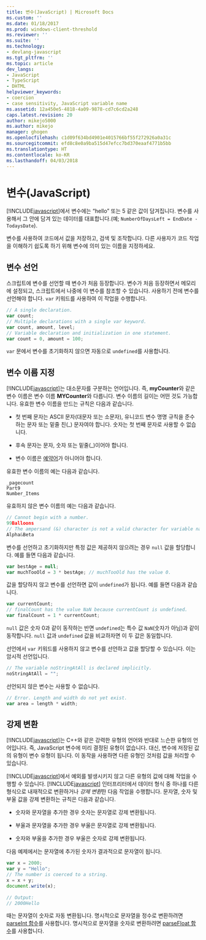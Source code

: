 ```yaml
---
title: 변수(JavaScript) | Microsoft Docs
ms.custom: ''
ms.date: 01/18/2017
ms.prod: windows-client-threshold
ms.reviewer: ''
ms.suite: ''
ms.technology:
- devlang-javascript
ms.tgt_pltfrm: ''
ms.topic: article
dev_langs:
- JavaScript
- TypeScript
- DHTML
helpviewer_keywords:
- coercion
- case sensitivity, JavaScript variable name
ms.assetid: 12a450e5-4818-4a09-9878-cd7c6cd2a248
caps.latest.revision: 20
author: mikejo5000
ms.author: mikejo
manager: ghogen
ms.openlocfilehash: c1d09f634bd4901e4015766bf55f272926a0a31c
ms.sourcegitcommit: efd8c8e0a9ba515d47efcc7bd370eaaf4771b5bb
ms.translationtype: HT
ms.contentlocale: ko-KR
ms.lasthandoff: 04/03/2018
---
```

# <a name="variables-javascript"></a>변수(JavaScript)
[!INCLUDE[javascript](../javascript/includes/javascript-md.md)]에서 변수에는 “hello” 또는 5 같은 값이 담겨집니다. 변수를 사용해서 그 안에 담겨 있는 데이터를 대표합니다.(예; `NumberOfDaysLeft = EndDate - TodaysDate`).  
  
 변수를 사용하여 코드에서 값을 저장하고, 검색 및 조작합니다. 다른 사용자가 코드 작업을 이해하기 쉽도록 하기 위해 변수에 의미 있는 이름을 지정하세요.  
  
## <a name="declaring-variables"></a>변수 선언  
 스크립트에 변수를 선언할 때 변수가 처음 등장합니다. 변수가 처음 등장하면서 메모리에 설정되고, 스크립트에서 나중에 이 변수를 참조할 수 있습니다. 사용하기 전에 변수를 선언해야 합니다. `var` 키워드를 사용하여 이 작업을 수행합니다.  
  
```JavaScript  
// A single declaration.  
var count;    
// Multiple declarations with a single var keyword.  
var count, amount, level;      
// Variable declaration and initialization in one statement.  
var count = 0, amount = 100;   
```  
  
 `var` 문에서 변수를 초기화하지 않으면 자동으로 `undefined`를 사용합니다.  
  
## <a name="naming-variables"></a>변수 이름 지정  
 [!INCLUDE[javascript](../javascript/includes/javascript-md.md)]는 대소문자를 구분하는 언어입니다. 즉, **myCounter**와 같은 변수 이름은 변수 이름 **MYCounter**와 다릅니다. 변수 이름의 길이는 어떤 것도 가능합니다. 유효한 변수 이름을 만드는 규칙은 다음과 같습니다.  
  
-   첫 번째 문자는 ASCII 문자(대문자 또는 소문자), 유니코드 변수 명명 규칙을 준수하는 문자 또는 밑줄 친(_) 문자여야 합니다. 숫자는 첫 번째 문자로 사용할 수 없습니다.  
  
-   후속 문자는 문자, 숫자 또는 밑줄(_)이어야 합니다.  
  
-   변수 이름은 [예약어](../javascript/reference/javascript-reserved-words.md)가 아니어야 합니다.  
  
 유효한 변수 이름의 예는 다음과 같습니다.  
  
```  
_pagecount   
Part9   
Number_Items   
```  
  
 유효하지 않은 변수 이름의 예는 다음과 같습니다.  
  
```JavaScript  
// Cannot begin with a number.   
99Balloons     
// The ampersand (&) character is not a valid character for variable names.   
Alpha&Beta   
```  
  
 변수를 선언하고 초기화하지만 특정 값은 제공하지 않으려는 경우 `null` 값을 할당합니다. 예를 들면 다음과 같습니다.  
  
```JavaScript  
var bestAge = null;  
var muchTooOld = 3 * bestAge; // muchTooOld has the value 0.  
```  
  
 값을 할당하지 않고 변수를 선언하면 값이 `undefined`가 됩니다. 예를 들면 다음과 같습니다.  
  
```JavaScript  
var currentCount;  
// finalCount has the value NaN because currentCount is undefined.  
var finalCount = 1 * currentCount;   
```  
  
 `null` 값은 숫자 0과 같이 동작하는 반면 `undefined`는 특수 값 `NaN`(숫자가 아님)과 같이 동작합니다. `null` 값과 `undefined` 값을 비교하자면 이 두 값은 동일합니다.  
  
 선언에서 `var` 키워드를 사용하지 않고 변수를 선언하고 값을 할당할 수 있습니다. 이는 암시적 선언입니다.  
  
```JavaScript  
// The variable noStringAtAll is declared implicitly.  
noStringAtAll = "";   
```  
  
 선언되지 않은 변수는 사용할 수 없습니다.  
  
```JavaScript  
// Error. Length and width do not yet exist.  
var area = length * width;   
```  
  
## <a name="coercion"></a>강제 변환  
 [!INCLUDE[javascript](../javascript/includes/javascript-md.md)]는 C++와 같은 강력한 유형의 언어와 반대로 느슨한 유형의 언어입니다. 즉, JavaScript 변수에 미리 결정된 유형이 없습니다. 대신, 변수에 저장된 값의 유형이 변수 유형이 됩니다. 이 동작을 사용하면 다른 유형인 것처럼 값을 처리할 수 있습니다.  
  
 [!INCLUDE[javascript](../javascript/includes/javascript-md.md)]에서 예외를 발생시키지 않고 다른 유형의 값에 대해 작업을 수행할 수 있습니다. [!INCLUDE[javascript](../javascript/includes/javascript-md.md)] 인터프리터에서 데이터 형식 중 하나를 다른 형식으로 내재적으로 변환하거나 *강제 변환*한 다음 작업을 수행합니다. 문자열, 숫자 및 부울 값을 강제 변환하는 규칙은 다음과 같습니다.  
  
-   숫자와 문자열을 추가한 경우 숫자는 문자열로 강제 변환됩니다.  
  
-   부울과 문자열을 추가한 경우 부울은 문자열로 강제 변환됩니다.  
  
-   숫자와 부울을 추가한 경우 부울은 숫자로 강제 변환됩니다.  
  
 다음 예제에서는 문자열에 추가된 숫자가 결과적으로 문자열이 됩니다.  
  
```JavaScript  
var x = 2000;  
var y = "Hello";  
// The number is coerced to a string.  
x = x + y;  
document.write(x);   
  
// Output:  
// 2000Hello  
```  
  
 때는 문자열이 숫자로 자동 변환됩니다. 명시적으로 문자열을 정수로 변환하려면 [parseInt 함수](../javascript/reference/parseint-function-javascript.md)를 사용합니다. 명시적으로 문자열을 숫자로 변환하려면 [parseFloat 함수](../javascript/reference/parsefloat-function-javascript.md)를 사용합니다.
